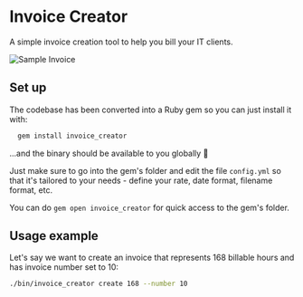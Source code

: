 # Invoice Creator

A simple invoice creation tool to help you bill your IT clients.

![Sample Invoice](https://user-images.githubusercontent.com/680151/47966699-92c76200-e03c-11e8-8b22-f4fa3e63ef75.png)

## Set up

The codebase has been converted into a Ruby gem so you can just install it with:

```bash
  gem install invoice_creator
```

...and the binary should be available to you globally 🎉

Just make sure to go into the gem's folder and edit the file `config.yml` so that it's tailored to
your needs - define your rate, date format, filename format, etc.

You can do `gem open invoice_creator` for quick access to the gem's folder.

## Usage example

Let's say we want to create an invoice that represents 168 billable hours and has
invoice number set to 10:

```bash
./bin/invoice_creator create 168 --number 10
```
